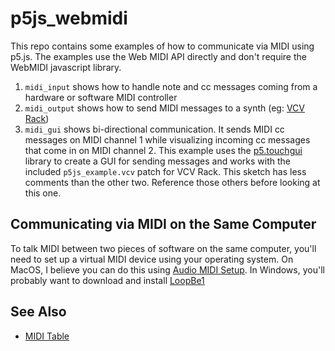 # p5js_webmidi

This repo contains some examples of how to communicate via MIDI using p5.js. The examples use the Web MIDI API directly and don't require the WebMIDI javascript library.

1. `midi_input` shows how to handle note and cc messages coming from a hardware or software MIDI controller
2. `midi_output` shows how to send MIDI messages to a synth (eg: [VCV Rack](https://vcvrack.com/))
3. `midi_gui` shows bi-directional communication. It sends MIDI cc messages on MIDI channel 1 while visualizing incoming cc messages that come in on MIDI channel 2. This example uses the [p5.touchgui](https://github.com/L05/p5.touchgui) library to create a GUI for sending messages and works with the included `p5js_example.vcv` patch for VCV Rack. This sketch has less comments than the other two. Reference those others before looking at this one.

## Communicating via MIDI on the Same Computer

To talk MIDI between two pieces of software on the same computer, you'll need to set up a virtual MIDI device using your operating system. On MacOS, I believe you can do this using [Audio MIDI Setup](https://support.apple.com/guide/audio-midi-setup/set-up-midi-devices-ams875bae1e0/mac). In Windows, you'll probably want to download and install [LoopBe1](https://www.nerds.de/en/loopbe1.html)

## See Also

* [MIDI Table](https://fmslogo.sourceforge.io/manual/midi-table.html)


